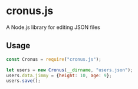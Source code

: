 # cronus.js

A Node.js library for editing JSON files

## Usage

```javascript
const Cronus = require("cronus.js");

let users = new Cronus(__dirname, "users.json");
users.data.jimmy = {height: 10, age: 9};
users.save();
```
